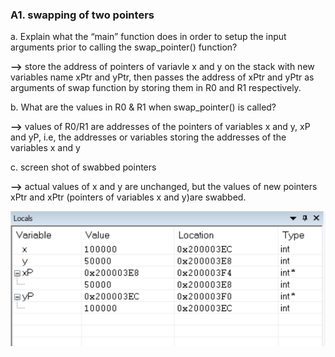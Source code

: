 ### A1. swapping of two pointers

a. Explain what the “main” function does in order to setup the input arguments prior to calling the swap_pointer() function?
   
**-->**  store the address of pointers of variavle  x and y on the stack with new variables name xPtr and yPtr, then passes the address of xPtr and yPtr as arguments of  swap function by storing them in R0 and R1 respectively.
   
b. What are the values in R0 & R1 when swap_pointer() is called?

**-->** values of R0/R1 are addresses of the pointers of variables x and y, xP and yP, i.e, the addresses or variables storing the addresses of the variables x and y

c. screen shot of swabbed pointers

**-->** actual values of x and y are unchanged, but the values of new pointers xPtr and xPtr (pointers of variables x and y)are swabbed.  

![Swabbed pointers](https://github.com/khkim607/embsys310/blob/main/assignment05/Capture_of_screen_shot_of_swapped_pointer_example.PNG)


